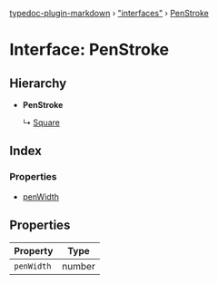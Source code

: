 [typedoc-plugin-markdown](../README.md) › ["interfaces"](../modules/_interfaces_.md) › [PenStroke](_interfaces_.penstroke.md)

# Interface: PenStroke

## Hierarchy

* **PenStroke**

  ↳ [Square](_interfaces_.square.md)

## Index

### Properties

* [penWidth](_interfaces_.penstroke.md#penwidth)

## Properties

Property | Type |
------ | ------ |
`penWidth` | number |
